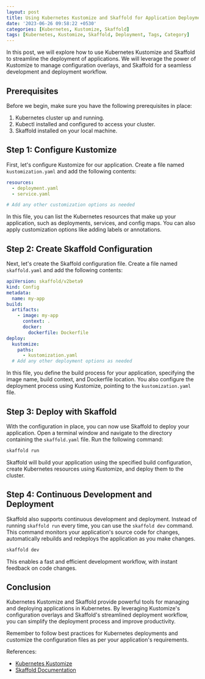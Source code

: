 ```yaml
---
layout: post
title: Using Kubernetes Kustomize and Skaffold for Application Deployment
date: '2023-06-26 09:58:22 +0530'
categories: [Kubernetes, Kustomize, Skaffold]
tags: [Kubernetes, Kustomize, Skaffold, Deployment, Tags, Category]
---
```


In this post, we will explore how to use Kubernetes Kustomize and Skaffold to streamline the deployment of applications. We will leverage the power of Kustomize to manage configuration overlays, and Skaffold for a seamless development and deployment workflow.

## Prerequisites

Before we begin, make sure you have the following prerequisites in place:

1. Kubernetes cluster up and running.
2. Kubectl installed and configured to access your cluster.
3. Skaffold installed on your local machine.

## Step 1: Configure Kustomize

First, let's configure Kustomize for our application. Create a file named `kustomization.yaml` and add the following contents:

```yaml
resources:
  - deployment.yaml
  - service.yaml

# Add any other customization options as needed
```

In this file, you can list the Kubernetes resources that make up your application, such as deployments, services, and config maps. You can also apply customization options like adding labels or annotations.

## Step 2: Create Skaffold Configuration

Next, let's create the Skaffold configuration file. Create a file named `skaffold.yaml` and add the following contents:

```yaml
apiVersion: skaffold/v2beta9
kind: Config
metadata:
  name: my-app
build:
  artifacts:
    - image: my-app
      context: .
      docker:
        dockerfile: Dockerfile
deploy:
  kustomize:
    paths:
      - kustomization.yaml
  # Add any other deployment options as needed
```

In this file, you define the build process for your application, specifying the image name, build context, and Dockerfile location. You also configure the deployment process using Kustomize, pointing to the `kustomization.yaml` file.

## Step 3: Deploy with Skaffold

With the configuration in place, you can now use Skaffold to deploy your application. Open a terminal window and navigate to the directory containing the `skaffold.yaml` file. Run the following command:

```bash
skaffold run
```

Skaffold will build your application using the specified build configuration, create Kubernetes resources using Kustomize, and deploy them to the cluster.

## Step 4: Continuous Development and Deployment

Skaffold also supports continuous development and deployment. Instead of running `skaffold run` every time, you can use the `skaffold dev` command. This command monitors your application's source code for changes, automatically rebuilds and redeploys the application as you make changes.

```bash
skaffold dev
```

This enables a fast and efficient development workflow, with instant feedback on code changes.

## Conclusion

Kubernetes Kustomize and Skaffold provide powerful tools for managing and deploying applications in Kubernetes. By leveraging Kustomize's configuration overlays and Skaffold's streamlined deployment workflow, you can simplify the deployment process and improve productivity.

Remember to follow best practices for Kubernetes deployments and customize the configuration files as per your application's requirements.

References:
- [Kubernetes Kustomize](https://kubernetes.io/docs/tasks/manage-kubernetes-objects/kustomization/)
- [Skaffold Documentation](https://skaffold.dev/docs/)